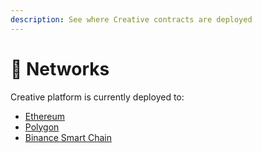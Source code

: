 ```yaml
---
description: See where Creative contracts are deployed
---
```


# 📡 Networks

Creative platform is currently deployed to:

* [Ethereum](ethereum.md)
* [Polygon](polygon.md)
* [Binance Smart Chain]()

